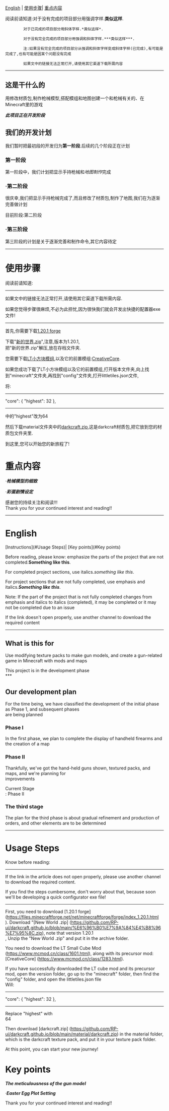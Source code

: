 [English](#English) | 
[使用步骤](#使用步骤)|
[重点内容](#重点内容)<br>

阅读前请知道:对于没有完成的项目部分用强调字样.**类似这样**.<br>

            对于已完成的项目部分用斜体字样.*类似这样*.

            对于没有完全完成的项目部分用强调和斜体字样.***类似这样***.

            注:如果没有完全完成的项目部分从强调和斜体字样变成斜体字样(已完成),有可能是完成了,也有可能是因某个问题没有完成

            如果文中的链接无法正常打开,请使用其它渠道下载所需内容

____________________________________________________________________________________________________________________


## 这是干什么的<br>
用修改材质包,制作枪械模型,搭配模组和地图创建一个和枪械有关的、在Minecraft里的游戏<br>

***此项目正在开发阶段***<br>

## 我们的开发计划

我们暂时把最初段的开发归为**第一阶段**.后续的几个阶段正在计划<br>

### 第一阶段

第一阶段中，我们计划把显示手持枪械和*地图制作*完成<br>

### ·第二阶段

很庆幸,我们把显示手持枪械完成了,而且修改了材质包,制作了地图,我们在为逐渐完善做计划<br>

目前阶段:第二阶段<br>

### ·第三阶段

第三阶段的计划是关于逐渐完善和制作命令,其它内容待定

__________________________________________________________________________________________________________________________________________

# 使用步骤

阅读前请知道:
____________________________________________

如果文中的链接无法正常打开,请使用其它渠道下载所需内容.<br>

如果您觉得步骤很麻烦,不必为此担忧,因为很快我们就会开发出快捷的配置器exe文件!

____________________________________________

首先,你需要下载[1.20.1 forge](https://files.minecraftforge.net/net/minecraftforge/forge/index_1.20.1.html)<br>

下载"[新的世界.zip](https://github.com/RP-ui/darkcraft.github.io/blob/main/%E6%96%B0%E7%9A%84%E4%B8%96%E7%95%8C.zip)",注意,版本为1.20.1,<br>
把"新的世界.zip"解压,放在存档文件夹.<br>


您需要下载[LT小方块模组](https://www.mcmod.cn/class/1601.html),以及它的前置模组:[CreativeCore](https://www.mcmod.cn/class/1283.html).<br>


如果您成功下载了LT小方块模组以及它的前置模组,打开版本文件夹,向上找到"minecraft"文件夹,再找到"config"文件夹,打开littletiles.json文件,<br>

将:
___________________________________
"core": {
    "highest": 32
  },
___________________________________

中的"highest"改为64<br>

然后下载material文件夹中的[darkcraft.zip](https://github.com/RP-ui/darkcraft.github.io/blob/main/material/darkcraft.zip),这是darkcraft材质包,把它放到您的材质包文件夹里.<br>

到这里,您可以开始您的新旅程了!

# 重点内容

·***枪械模型的细致***

·***彩蛋剧情设定***




感谢您的持续关注和阅读!!!<br>
Thank you for your continued interest and reading!!


____________________________________________________________________________________________________________________

# English

[Instructions](#Usage Steps)|
[Key points](#Key points)<br>

Before reading, please know: emphasize the parts of the project that are not completed.**Something like this**. <br>

For completed project sections, use italics.*something like this*.

For project sections that are not fully completed, use emphasis and italics.***Something like this***.

Note: If the part of the project that is not fully completed changes from emphasis and italics to italics (completed), it may be completed or it may not be completed due to an issue

If the link doesn't open properly, use another channel to download the required content

____________________________________________________________________________________________________________________

## What is this for<br>
Use modifying texture packs to make gun models, and create a gun-related game in Minecraft with mods and maps<br>


This project is in the development phase<br>***

## Our development plan

For the time being, we have classified the development of the initial phase as Phase 1, and subsequent phases <br>are being planned

### Phase I

In the first phase, we plan to complete the display of handheld firearms and the creation of a map<br>

### Phase II

Thankfully, we've got the hand-held guns shown, textured packs, and maps, and we're planning for <br>improvements

Current Stage<br>: Phase II

### The third stage

The plan for the third phase is about gradual refinement and production of orders, and other elements are to be determined

__________________________________________________________________________________________________________________________________________

# Usage Steps

Know before reading:
____________________________________________

If the link in the article does not open properly, please use another channel to download the required content. <br>

If you find the steps cumbersome, don't worry about that, because soon we'll be developing a quick configurator exe file!

____________________________________________

First, you need to download [1.20.1 forge] (https://files.minecraftforge.net/net/minecraftforge/forge/index_1.20.1.html<br>).
Download "[New World .zip] (https://github.com/RP-ui/darkcraft.github.io/blob/main/%E6%96%B0%E7%9A%84%E4%B8%96%E7%95%8C.zip), note that version 1.20.1<br>,
Unzip the "New World .zip" and put it in the archive folder. <br>

You need to download the LT Small Cube Mod (https://www.mcmod.cn/class/1601.html), along with its precursor mod: [CreativeCore] (https://www.mcmod.cn/class/1283.html). <br>

If you have successfully downloaded the LT cube mod and its precursor mod, open the version folder, go up to the "minecraft" folder, then find the "config" folder, and open the littletiles.json file<br>
Will:
___________________________________
"core": {
    "highest": 32
  },
___________________________________

Replace "highest" with <br>64

Then download [darkcraft.zip] (https://github.com/RP-ui/darkcraft.github.io/blob/main/material/darkcraft.zip) in the material folder, which is the darkcraft texture pack, and put it in your texture pack folder. <br>

At this point, you can start your new journey!


# Key points

***The meticulousness of the gun model***

·***Easter Egg Plot Setting***


Thank you for your continued interest and reading!! <br>